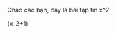 <script src="https://cdn.jsdelivr.net/npm/mathjax@3/es5/tex-mml-chtml.js">

</script>

Chào các bạn, đây là bài tập tin x^2

\(x_2+1\)
